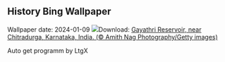 ## History Bing Wallpaper
Wallpaper date: 2024-01-09
![](https://www.bing.com/th?id=OHR.GayathriReservoir_EN-IN7178721819_UHD.jpg&w=1000)Download: [Gayathri Reservoir, near Chitradurga, Karnataka, India. (© Amith Nag Photography/Getty images)](https://www.bing.com/th?id=OHR.GayathriReservoir_EN-IN7178721819_UHD.jpg)

Auto get programm by LtgX

